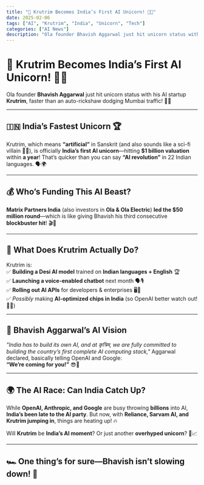 ```yaml
---
title: "🚀 Krutrim Becomes India’s First AI Unicorn! 🦄🤖"
date: 2025-02-06
tags: ["AI", "Krutrim", "India", "Unicorn", "Tech"]
categories: ["AI News"]
description: "Ola founder Bhavish Aggarwal just hit unicorn status with his AI startup Krutrim, making it India’s first AI unicorn!"
---
```


# 🚀 Krutrim Becomes India’s First AI Unicorn! 🦄🤖

Ola founder **Bhavish Aggarwal** just hit unicorn status with his AI startup **Krutrim**, faster than an auto-rickshaw dodging Mumbai traffic! 🚦💨  

---

## 🇮🇳 India’s Fastest Unicorn 🏆  

Krutrim, which means **“artificial”** in Sanskrit (and also sounds like a sci-fi villain 🦹‍♂️), is officially **India’s first AI unicorn**—hitting **$1 billion valuation** within **a year**! That’s quicker than you can say **“AI revolution”** in 22 Indian languages. 🗣️🌍  

---

## 💰 Who’s Funding This AI Beast?  

**Matrix Partners India** (also investors in **Ola & Ola Electric**) **led the $50 million round**—which is like giving Bhavish his third consecutive **blockbuster hit**! 🎬🍿  

---

## 🤔 What Does Krutrim Actually Do?  

Krutrim is:  
✅ **Building a Desi AI model** trained on **Indian languages + English** 🏆  
✅ **Launching a voice-enabled chatbot** next month 🗣️🎙️  
✅ **Rolling out AI APIs** for developers & enterprises 🖥️🔌  
✅ *Possibly* making **AI-optimized chips in India** (so OpenAI better watch out! 💽🔥)  

---

## 🚀 Bhavish Aggarwal’s AI Vision  

*"India has to build its own AI, and at कृत्रिम, we are fully committed to building the country’s first complete AI computing stack,"* Aggarwal declared, basically telling OpenAI and Google:  
**“We’re coming for you!”** 😎💪  

---

## 🌍 The AI Race: Can India Catch Up?  

While **OpenAI, Anthropic, and Google** are busy throwing **billions** into AI, **India’s been late to the AI party**. But now, with **Reliance, Sarvam AI, and Krutrim jumping in**, things are heating up! 🔥  

Will **Krutrim** be **India’s AI moment**? Or just another **overhyped unicorn**? 🦄📈  

---

## 🏎️ One thing’s for sure—Bhavish isn’t slowing down! 💨  

